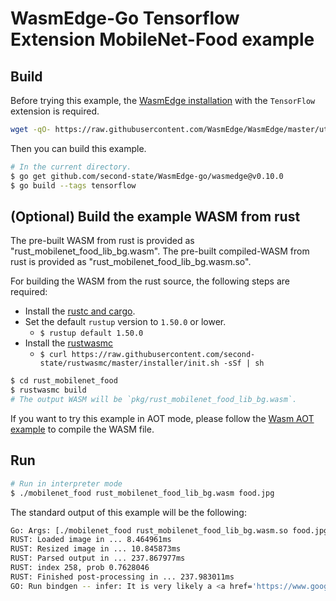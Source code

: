 # WasmEdge-Go Tensorflow Extension MobileNet-Food example

## Build

Before trying this example, the [WasmEdge installation](https://wasmedge.org/book/en/start/install.html) with the `TensorFlow` extension is required.

```bash
wget -qO- https://raw.githubusercontent.com/WasmEdge/WasmEdge/master/utils/install.sh | bash -s -- -e tf -v 0.10.0
```

Then you can build this example.

```bash
# In the current directory.
$ go get github.com/second-state/WasmEdge-go/wasmedge@v0.10.0
$ go build --tags tensorflow
```

## (Optional) Build the example WASM from rust

The pre-built WASM from rust is provided as "rust_mobilenet_food_lib_bg.wasm".
The pre-built compiled-WASM from rust is provided as "rust_mobilenet_food_lib_bg.wasm.so".

For building the WASM from the rust source, the following steps are required:

* Install the [rustc and cargo](https://www.rust-lang.org/tools/install).
* Set the default `rustup` version to `1.50.0` or lower.
  * `$ rustup default 1.50.0`
* Install the [rustwasmc](https://github.com/second-state/rustwasmc)
  * `$ curl https://raw.githubusercontent.com/second-state/rustwasmc/master/installer/init.sh -sSf | sh`

```bash
$ cd rust_mobilenet_food
$ rustwasmc build
# The output WASM will be `pkg/rust_mobilenet_food_lib_bg.wasm`.
```

If you want to try this example in AOT mode, please follow the [Wasm AOT example](https://github.com/second-state/WasmEdge-go-examples/tree/master/go_WasmAOT) to compile the WASM file.

## Run

```bash
# Run in interpreter mode
$ ./mobilenet_food rust_mobilenet_food_lib_bg.wasm food.jpg
```

The standard output of this example will be the following:

```bash
Go: Args: [./mobilenet_food rust_mobilenet_food_lib_bg.wasm.so food.jpg]
RUST: Loaded image in ... 8.464961ms
RUST: Resized image in ... 10.845873ms
RUST: Parsed output in ... 237.867977ms
RUST: index 258, prob 0.7628046
RUST: Finished post-processing in ... 237.983011ms
GO: Run bindgen -- infer: It is very likely a <a href='https://www.google.com/search?q=Hot dog'>Hot dog</a> in the picture
```
